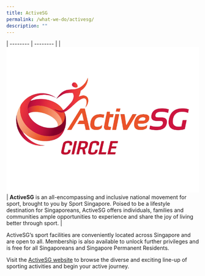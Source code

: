 ```yaml
---
title: ActiveSG
permalink: /what-we-do/activesg/
description: ""
---
```




| -------- | -------- | 
| ![](/images/ActiveSG%20Circle%20Logo%20Cropped.png) | **ActiveSG** is an all-encompassing and inclusive national movement for sport, brought to you by Sport Singapore. Poised to be a lifestyle destination for Singaporeans, ActiveSG offers individuals, families and communities ample opportunities to experience and share the joy of living better through sport.      | 

ActiveSG’s sport facilities are conveniently located across Singapore and are open to all. Membership is also available to unlock further privileges and is free for all Singaporeans and Singapore Permanent Residents. 

Visit the [ActiveSG website](https://www.myactivesg.com/) to browse the diverse and exciting line-up of sporting activities and begin your active journey.